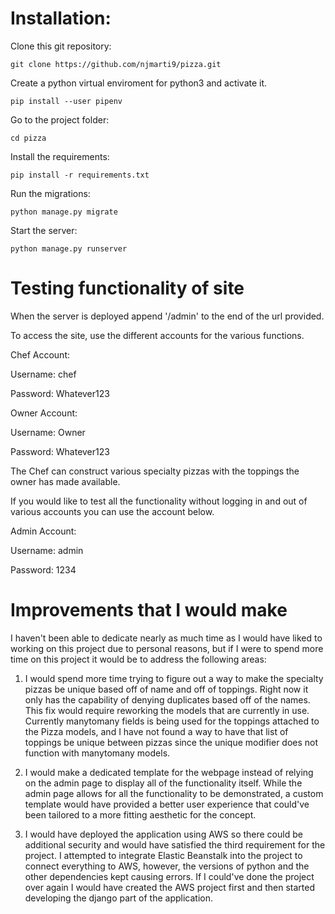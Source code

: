 # Installation:

Clone this git repository:

`git clone https://github.com/njmarti9/pizza.git`

Create a python virtual enviroment for python3 and activate it.

`pip install --user pipenv`

Go to the project folder:

`cd pizza`

Install the requirements:

`pip install -r requirements.txt`

Run the migrations:

`python manage.py migrate`

Start the server:

`python manage.py runserver`

# Testing functionality of site

When the server is deployed append '/admin' to the end of the url provided.

To access the site, use the different accounts for the various functions.

Chef Account:

Username: chef

Password: Whatever123

Owner Account:

Username: Owner

Password: Whatever123

The Chef can construct various specialty pizzas with the toppings the owner has made available.

If you would like to test all the functionality without logging in and out of various accounts you can use the account below.

Admin Account:

Username: admin

Password: 1234

# Improvements that I would make

I haven't been able to dedicate nearly as much time as I would have liked to working on this project due to personal reasons, but if I were to spend more time on this project it would be to address the following areas:

1. I would spend more time trying to figure out a way to make the specialty pizzas be unique based off of name and off of toppings. Right now it only has the capability of denying duplicates based off of the names. This fix would require reworking the models that are currently in use. Currently manytomany fields is being used for the toppings attached to the Pizza models, and I have not found a way to have that list of toppings be unique between pizzas since the unique modifier does not function with manytomany models.

2. I would make a dedicated template for the webpage instead of relying on the admin page to display all of the functionality itself. While the admin page allows for all the functionality to be demonstrated, a custom template would have provided a better user experience that could've been tailored to a more fitting aesthetic for the concept.

3. I would have deployed the application using AWS so there could be additional security and would have satisfied the third requirement for the project. I attempted to integrate Elastic Beanstalk into the project to connect everything to AWS, however, the versions of python and the other dependencies kept causing errors. If I could've done the project over again I would have created the AWS project first and then started developing the django part of the application.
